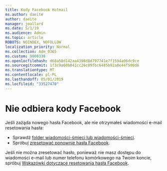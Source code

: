 ```yaml
---
title: Kody Facebook Hotmail
ms.author: daeite
author: daeite
manager: joallard
ms.date: 5/1/19
ms.audience: Admin
ms.topic: article
ROBOTS: NOINDEX, NOFOLLOW
localization_priority: Normal
ms.collection: Adm_O365
ms.custom: 9000338
ms.openlocfilehash: d68a58d142aa4398d8d797741e7f1594a06dc9ce
ms.sourcegitcommit: 1f3c9a60b041cc26c09fbc6485b92a8e44f500d6
ms.translationtype: MT
ms.contentlocale: pl-PL
ms.lasthandoff: 05/01/2019
ms.locfileid: "33527470"
---
```

# <a name="not-receiving-facebook-codes"></a>Nie odbiera kody Facebook

Jeśli zażąda nowego hasła Facebook, ale nie otrzymałeś wiadomości e-mail resetowania hasła:

- Sprawdź [folder wiadomości-śmieci lub wiadomości-śmieci](https://outlook.live.com/mail/junkemail).
- Spróbuj [zresetować ponownie hasła Facebook](https://www.facebook.com/help/213395615347144?helpref=faq_content).

Jeśli nie można zresetować hasło, ponieważ nie masz dostępu do wiadomości e-mail lub numer telefonu komórkowego na Twoim koncie, spróbuj [Wskazówki dotyczące resetowania hasła Facebook](https://www.facebook.com/help/218815984812734).